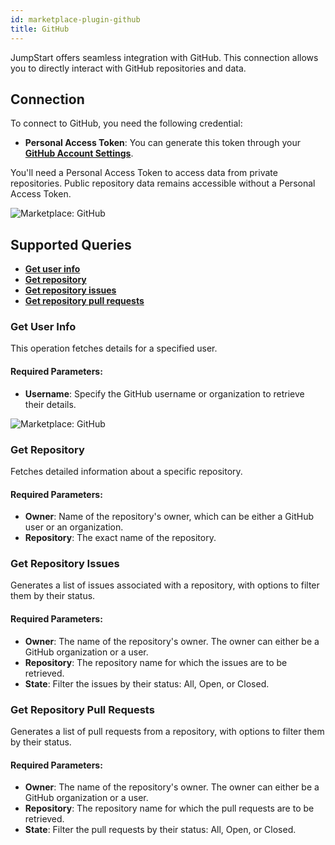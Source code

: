 ```yaml
---
id: marketplace-plugin-github
title: GitHub
---
```


JumpStart offers seamless integration with GitHub. This connection allows you to directly interact with GitHub repositories and data.

## Connection

To connect to GitHub, you need the following credential:
- **Personal Access Token**: You can generate this token through your **[GitHub Account Settings](https://docs.github.com/en/authentication/keeping-your-account-and-data-secure/creating-a-personal-access-token)**.

You'll need a Personal Access Token to access data from private repositories. Public repository data remains accessible without a Personal Access Token.

<div style={{textAlign: 'center'}}>
    <img className="screenshot-full" src="/img/marketplace/plugins/github/connection-v2.png" alt="Marketplace: GitHub" />
</div>

## Supported Queries

- **[Get user info](#get-user-info)**
- **[Get repository](#get-repository)**
- **[Get repository issues](#get-repository-issues)**
- **[Get repository pull requests](#get-repository-pull-requests)**

### Get User Info

This operation fetches details for a specified user.

#### Required Parameters: 

- **Username**: Specify the GitHub username or organization to retrieve their details.

<div style={{textAlign: 'center'}}>
    <img className="screenshot-full" src="/img/marketplace/plugins/github/getuserinfo-v2.png" alt="Marketplace: GitHub" />
</div>

### Get Repository

Fetches detailed information about a specific repository.

#### Required Parameters: 

- **Owner**: Name of the repository's owner, which can be either a GitHub user or an organization.
- **Repository**: The exact name of the repository.

### Get Repository Issues

Generates a list of issues associated with a repository, with options to filter them by their status.

#### Required Parameters:

- **Owner**: The name of the repository's owner. The owner can either be a GitHub organization or a user.
- **Repository**: The repository name for which the issues are to be retrieved.
- **State**: Filter the issues by their status: All, Open, or Closed.

### Get Repository Pull Requests

Generates a list of pull requests from a repository, with options to filter them by their status.

#### Required Parameters:

- **Owner**: The name of the repository's owner. The owner can either be a GitHub organization or a user.
- **Repository**: The repository name for which the pull requests are to be retrieved.
- **State**: Filter the pull requests by their status: All, Open, or Closed.